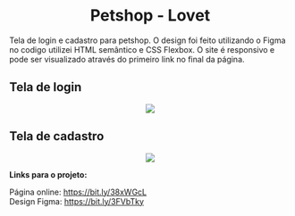 
<div align="center">
  <h1>Petshop - Lovet</h1>
  <div align="left">
  Tela de login e cadastro para petshop. O design foi feito utilizando o Figma no codigo utilizei HTML semântico e CSS Flexbox. O site é responsivo e pode ser visualizado através do primeiro link no final da página.


  </div border="1">
  <h2 align="left">Tela de login</h2>
  <img src="https://user-images.githubusercontent.com/17308374/168814066-4d783164-bb53-464d-bdd4-56098b68dc7f.png">
  <h2 align="left">Tela de cadastro</h2>
  <img src="https://user-images.githubusercontent.com/17308374/168814952-caf08ab0-4a35-4fa3-8878-16e9df0d1a28.png">
  </div>
  
 <strong>Links para o projeto:</strong>

Página online: https://bit.ly/38xWGcL <br>
Design Figma: https://bit.ly/3FVbTky
